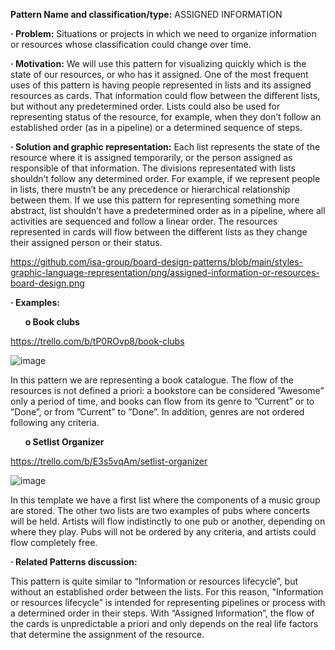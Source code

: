 **Pattern Name and classification/type:** ASSIGNED INFORMATION

**· Problem:** Situations or projects in which we need to organize information or resources whose classification could change over time.

**· Motivation:** We will use this pattern for visualizing quickly which is the state of our resources, or who has it assigned. One of the most frequent uses of this pattern is having people represented in lists and its assigned resources as cards. That information could flow between the different lists, but without any predetermined order. Lists could also be used for representing status of the resource, for example, when they don’t follow an established order (as in a pipeline) or a determined sequence of steps.

**· Solution and graphic representation:** Each list represents the state of the resource where it is assigned temporarily, or the person assigned as responsible of that information. The divisions representated with lists shouldn’t follow any determined order. For example, if we represent people in lists, there mustn’t be any precedence or hierarchical relationship between them. If we use this pattern for representing something more abstract, list shouldn’t have a predetermined order as in a pipeline, where all activities are sequenced and follow a linear order. The resources represented in cards will flow between the different lists as they change their assigned person or their status. 

https://github.com/isa-group/board-design-patterns/blob/main/styles-graphic-language-representation/png/assigned-information-or-resources-board-design.png

**· Examples:**

&nbsp;&nbsp;&nbsp;&nbsp;&nbsp;&nbsp;**o Book clubs**

https://trello.com/b/tP0ROvp8/book-clubs

![image](https://user-images.githubusercontent.com/47741431/110640916-ab6a5880-81b1-11eb-9f9e-065ccf7c76ff.png)

In this pattern we are representing a book catalogue. The flow of the resources is not defined a priori: a bookstore can be considered ”Awesome” only a period of time, and books can flow from its genre to ”Current” or to ”Done”, or from ”Current” to ”Done”. In addition, genres are not ordered following any criteria.

&nbsp;&nbsp;&nbsp;&nbsp;&nbsp;&nbsp;**o Setlist Organizer**

https://trello.com/b/E3s5vqAm/setlist-organizer

![image](https://user-images.githubusercontent.com/47741431/110641039-cd63db00-81b1-11eb-877a-9c0a3de49d64.png)

In this template we have a first list where the components of a music group are stored. The other two lists are two examples of pubs where concerts will be held. Artists will flow indistinctly to one pub or another, depending on where they play. Pubs will not be ordered by any criteria, and artists could flow completely free.

**· Related Patterns discussion:**

This pattern is quite similar to “Information or resources lifecycle”, but without an established order between the lists. For this reason, "Information or resources lifecycle” is intended for representing pipelines or process with a determined order in their steps. With “Assigned Information”, the flow of the cards is unpredictable a priori and only depends on the real life factors that determine the assignment of the resource.
